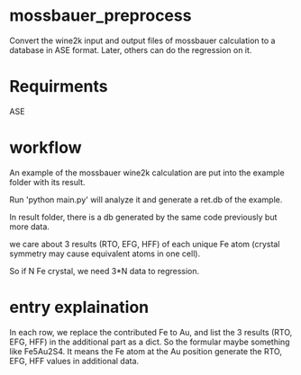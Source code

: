 # mossbauer_preprocess
Convert the wine2k input and output files of mossbauer calculation to a database in ASE format.
Later, others can do the regression on it.

# Requirments
ASE

# workflow
An example of the mossbauer wine2k calculation are put into the example folder with its result.

Run 'python main.py' will analyze it and generate a ret.db of the example.

In result folder, there is a db generated by the same code previously but more data.

we care about 3 results (RTO, EFG, HFF) of each unique Fe atom (crystal symmetry may cause equivalent atoms in one cell).

So if N Fe crystal, we need 3\*N data to regression.

# entry explaination

In each row, we replace the contributed Fe to Au, and list the 3 results (RTO, EFG, HFF) in the additional part as a dict.
So the formular maybe something like Fe5Au2S4. 
It means the Fe atom at the Au position generate the RTO, EFG, HFF values in additional data.

